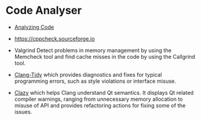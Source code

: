 # Code Analyser

* [Analyzing Code](https://cppcheck.sourceforge.io)

* https://cppcheck.sourceforge.io
* Valgrind
  Detect problems in memory management by using the Memcheck tool and find cache misses in the code by using the Callgrind tool.
* [Clang-Tidy](https://clang.llvm.org/extra/clang-tidy)
  which provides diagnostics and fixes for typical programming errors, such as style violations or interface misuse.
* [Clazy](https://github.com/KDE/clazy)
  which helps Clang understand Qt semantics. It displays Qt related compiler warnings, ranging from
  unnecessary memory allocation to misuse of API and provides refactoring actions for fixing some of
  the issues.
